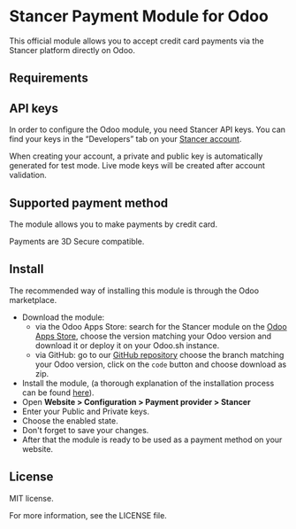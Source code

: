 # Stancer Payment Module for Odoo

This official module allows you to accept credit card payments via the Stancer platform directly on Odoo.

## Requirements


## API keys

In order to configure the Odoo module, you need Stancer API keys. You can find your keys in the <q>Developers</q>
tab on your [Stancer account](https://manage.stancer.com).

When creating your account, a private and public key is automatically generated for test mode. Live mode keys will be
created after account validation.

## Supported payment method

The module allows you to make payments by credit card.

Payments are 3D Secure compatible.

## Install

The recommended way of installing this module is through the Odoo marketplace.

- Download the module:
  - via the Odoo Apps Store: search for the Stancer module on the [Odoo Apps Store](https://apps.odoo.com/apps),
    choose the version matching your Odoo version and download it or deploy it on your Odoo.sh instance.
  - via GitHub: go to our [GitHub repository](https://github.com/wearestancer/cms-odoo) choose the branch matching
    your Odoo version, click on the `code` button and choose download as zip.
- Install the module, (a thorough explanation of the installation process can be found
  [here](https://www.cybrosys.com/blog/how-to-install-custom-modules-in-odoo)).
- Open **Website > Configuration > Payment provider > Stancer**
- Enter your Public and Private keys.
- Choose the enabled state.
- Don't forget to save your changes.
- After that the module is ready to be used as a payment method on your website.

## License

MIT license.

For more information, see the LICENSE file.
